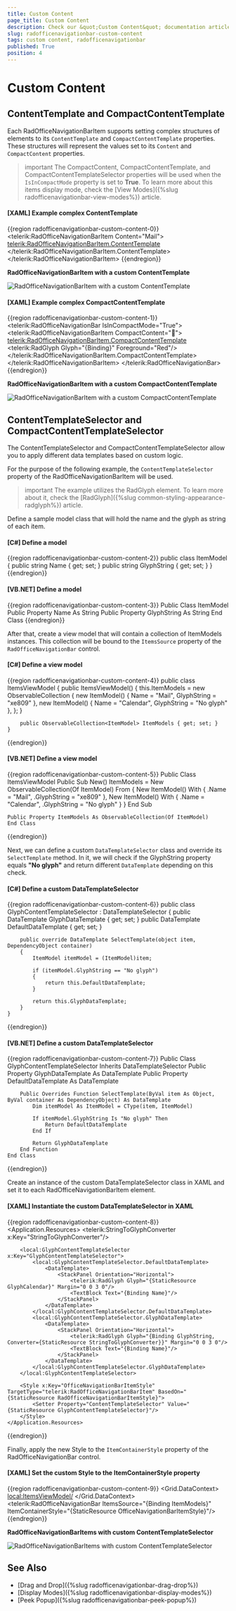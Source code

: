 ```yaml
---
title: Custom Content
page_title: Custom Content
description: Check our &quot;Custom Content&quot; documentation article for the RadOfficeNavigationBar control.
slug: radofficenavigationbar-custom-content
tags: custom content, radofficenavigationbar
published: True
position: 4
---
```


# Custom Content

## ContentTemplate and CompactContentTemplate

Each RadOfficeNavigationBarItem supports setting complex structures of elements to its `ContentTemplate` and `CompactContentTemplate` properties. These structures will represent the values set to its `Content` and `CompactContent` properties. 

>important The CompactContent, CompactContentTemplate, and CompactContentTemplateSelector properties will be used when the `IsInCompactMode` property is set to __True__. To learn more about this items display mode, check the [View Modes]({%slug radofficenavigationbar-view-modes%}) article.

#### __[XAML] Example complex ContentTemplate__
{{region radofficenavigationbar-custom-content-0}}
    <telerik:RadOfficeNavigationBarItem Content="Mail">
        <telerik:RadOfficeNavigationBarItem.ContentTemplate>
            <DataTemplate>
                <StackPanel Orientation="Horizontal">
                    <Border Width="12" Height="12" Background="Red"/>
                    <TextBlock Text="{Binding}" Foreground="Red" Margin="5 0 0 0"/>
                </StackPanel>
            </DataTemplate>
        </telerik:RadOfficeNavigationBarItem.ContentTemplate>
    </telerik:RadOfficeNavigationBarItem>
{{endregion}}

__RadOfficeNavigationBarItem with a custom ContentTemplate__

![RadOfficeNavigationBarItem with a custom ContentTemplate](images/officenavigationbar-custom-content-0.png)

#### __[XAML] Example complex CompactContentTemplate__
{{region radofficenavigationbar-custom-content-1}}
    <telerik:RadOfficeNavigationBar IsInCompactMode="True">
        <telerik:RadOfficeNavigationBarItem CompactContent="&#xe809;">
            <telerik:RadOfficeNavigationBarItem.CompactContentTemplate>
                <DataTemplate>
                    <telerik:RadGlyph Glyph="{Binding}" Foreground="Red"/>
                </DataTemplate>
            </telerik:RadOfficeNavigationBarItem.CompactContentTemplate>
        </telerik:RadOfficeNavigationBarItem>
    </telerik:RadOfficeNavigationBar>
{{endregion}}

__RadOfficeNavigationBarItem with a custom CompactContentTemplate__

![RadOfficeNavigationBarItem with a custom CompactContentTemplate](images/officenavigationbar-custom-content-1.png)

## ContentTemplateSelector and CompactContentTemplateSelector

The ContentTemplateSelector and CompactContentTemplateSelector allow you to apply different data templates based on custom logic.

For the purpose of the following example, the `ContentTemplateSelector` property of the RadOfficeNavigationBarItem will be used.

>important The example utilizes the RadGlyph element. To learn more about it, check the [RadGlyph]({%slug common-styling-appearance-radglyph%}) article.

Define a sample model class that will hold the name and the glyph as string of each item.

#### __[C#] Define a model__
{{region radofficenavigationbar-custom-content-2}}
    public class ItemModel
    {
        public string Name { get; set; }
        public string GlyphString { get; set; }
    }
{{endregion}}

#### __[VB.NET] Define a model__
{{region radofficenavigationbar-custom-content-3}}
    Public Class ItemModel
        Public Property Name As String
        Public Property GlyphString As String
    End Class
{{endregion}}

After that, create a view model that will contain a collection of ItemModels instances. This collection will be bound to the `ItemsSource` property of the `RadOfficeNavigationBar` control.

#### __[C#] Define a view model__
{{region radofficenavigationbar-custom-content-4}}
    public class ItemsViewModel
    {
        public ItemsViewModel()
        {
            this.ItemModels = new ObservableCollection<ItemModel>
            {
                new ItemModel() { Name = "Mail", GlyphString = "xe809" },
                new ItemModel() { Name = "Calendar", GlyphString = "No glyph" },
            };
        }

        public ObservableCollection<ItemModel> ItemModels { get; set; }
    }
{{endregion}}

#### __[VB.NET] Define a view model__
{{region radofficenavigationbar-custom-content-5}}
    Public Class ItemsViewModel
    Public Sub New()
    ItemModels = New ObservableCollection(Of ItemModel) From {
      New ItemModel() With {
          .Name = "Mail",
            .GlyphString = "xe809"
        },
        New ItemModel() With {
          .Name = "Calendar",
            .GlyphString = "No glyph"
        }
    }
    End Sub

    Public Property ItemModels As ObservableCollection(Of ItemModel)
    End Class
{{endregion}}

Next, we can define a custom `DataTemplateSelector` class and override its `SelectTemplate` method. In it, we will check if the GlyphString property equals __"No glyph"__ and return different `DataTemplate` depending on this check.

#### __[C#] Define a custom DataTemplateSelector__
{{region radofficenavigationbar-custom-content-6}}
    public class GlyphContentTemplateSelector : DataTemplateSelector
    {
        public DataTemplate GlyphDataTemplate { get; set; }
        public DataTemplate DefaultDataTemplate { get; set; }

        public override DataTemplate SelectTemplate(object item, DependencyObject container)
        {
            ItemModel itemModel = (ItemModel)item;

            if (itemModel.GlyphString == "No glyph")
            {
                return this.DefaultDataTemplate;
            }

            return this.GlyphDataTemplate;
        }
    }
{{endregion}}

#### __[VB.NET] Define a custom DataTemplateSelector__
{{region radofficenavigationbar-custom-content-7}}
    Public Class GlyphContentTemplateSelector
        Inherits DataTemplateSelector
        Public Property GlyphDataTemplate As DataTemplate
        Public Property DefaultDataTemplate As DataTemplate

        Public Overrides Function SelectTemplate(ByVal item As Object, ByVal container As DependencyObject) As DataTemplate
            Dim itemModel As ItemModel = CType(item, ItemModel)

            If itemModel.GlyphString Is "No glyph" Then
                Return DefaultDataTemplate
            End If

            Return GlyphDataTemplate
        End Function
    End Class
{{endregion}}

Create an instance of the custom DataTemplateSelector class in XAML and set it to each RadOfficeNavigationBarItem element.

#### __[XAML] Instantiate the custom DataTemplateSelector in XAML__
{{region radofficenavigationbar-custom-content-8}}
    <Application.Resources>
        <telerik:StringToGlyphConverter x:Key="StringToGlyphConverter"/>

        <local:GlyphContentTemplateSelector x:Key="GlyphContentTemplateSelector">
            <local:GlyphContentTemplateSelector.DefaultDataTemplate>
                <DataTemplate>
                    <StackPanel Orientation="Horizontal">
                        <telerik:RadGlyph Glyph="{StaticResource GlyphCalendar}" Margin="0 0 3 0"/>
                        <TextBlock Text="{Binding Name}"/>
                    </StackPanel>
                </DataTemplate>
            </local:GlyphContentTemplateSelector.DefaultDataTemplate>
            <local:GlyphContentTemplateSelector.GlyphDataTemplate>
                <DataTemplate>
                    <StackPanel Orientation="Horizontal">
                        <telerik:RadGlyph Glyph="{Binding GlyphString, Converter={StaticResource StringToGlyphConverter}}" Margin="0 0 3 0"/>
                        <TextBlock Text="{Binding Name}"/>
                    </StackPanel>
                </DataTemplate>
            </local:GlyphContentTemplateSelector.GlyphDataTemplate>
        </local:GlyphContentTemplateSelector>

        <Style x:Key="OfficeNavigationBarItemStyle" TargetType="telerik:RadOfficeNavigationBarItem" BasedOn="{StaticResource RadOfficeNavigationBarItemStyle}">
            <Setter Property="ContentTemplateSelector" Value="{StaticResource GlyphContentTemplateSelector}"/>
        </Style>
    </Application.Resources>
{{endregion}}

Finally, apply the new Style to the `ItemContainerStyle` property of the RadOfficeNavigationBar control.

#### __[XAML] Set the custom Style to the ItemContainerStyle property__
{{region radofficenavigationbar-custom-content-9}}
    <Grid>
        <Grid.DataContext>
            <local:ItemsViewModel/>
        </Grid.DataContext>
        <telerik:RadOfficeNavigationBar ItemsSource="{Binding ItemModels}" ItemContainerStyle="{StaticResource OfficeNavigationBarItemStyle}"/>
    </Grid>
{{endregion}}

__RadOfficeNavigationBarItems with custom ContentTemplateSelector__

![RadOfficeNavigationBarItems with custom ContentTemplateSelector](images/officenavigationbar-custom-content-2.png)

## See Also
* [Drag and Drop]({%slug radofficenavigationbar-drag-drop%})
* [Display Modes]({%slug radofficenavigationbar-display-modes%})
* [Peek Popup]({%slug radofficenavigationbar-peek-popup%})